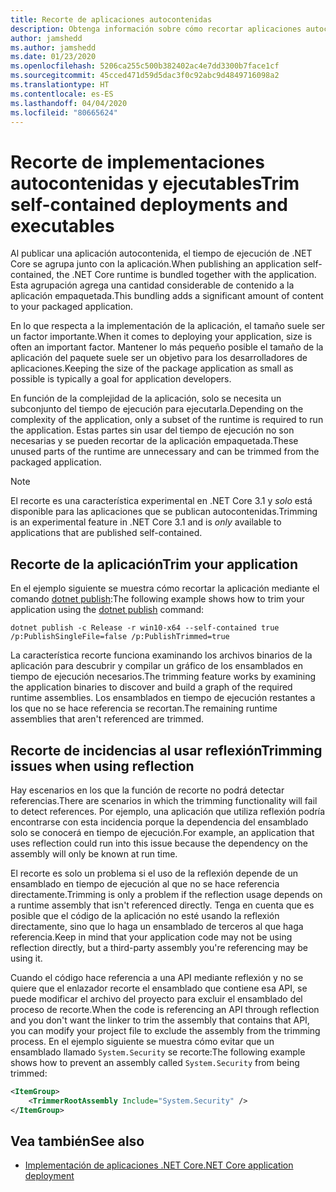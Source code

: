```yaml
---
title: Recorte de aplicaciones autocontenidas
description: Obtenga información sobre cómo recortar aplicaciones autocontenidas para reducir su tamaño. .NET Core agrupa el tiempo de ejecución con una aplicación que se publica autocontenida y que, por lo general, incluye más tiempo de ejecución del que es necesario.
author: jamshedd
ms.author: jamshedd
ms.date: 01/23/2020
ms.openlocfilehash: 5206ca255c500b382402ac4e7dd3300b7face1cf
ms.sourcegitcommit: 45cced471d59d5dac3f0c92abc9d4849716098a2
ms.translationtype: HT
ms.contentlocale: es-ES
ms.lasthandoff: 04/04/2020
ms.locfileid: "80665624"
---
```

# <a name="trim-self-contained-deployments-and-executables"></a><span data-ttu-id="03af9-104">Recorte de implementaciones autocontenidas y ejecutables</span><span class="sxs-lookup"><span data-stu-id="03af9-104">Trim self-contained deployments and executables</span></span>

<span data-ttu-id="03af9-105">Al publicar una aplicación autocontenida, el tiempo de ejecución de .NET Core se agrupa junto con la aplicación.</span><span class="sxs-lookup"><span data-stu-id="03af9-105">When publishing an application self-contained, the .NET Core runtime is bundled together with the application.</span></span> <span data-ttu-id="03af9-106">Esta agrupación agrega una cantidad considerable de contenido a la aplicación empaquetada.</span><span class="sxs-lookup"><span data-stu-id="03af9-106">This bundling adds a significant amount of content to your packaged application.</span></span>

<span data-ttu-id="03af9-107">En lo que respecta a la implementación de la aplicación, el tamaño suele ser un factor importante.</span><span class="sxs-lookup"><span data-stu-id="03af9-107">When it comes to deploying your application, size is often an important factor.</span></span> <span data-ttu-id="03af9-108">Mantener lo más pequeño posible el tamaño de la aplicación del paquete suele ser un objetivo para los desarrolladores de aplicaciones.</span><span class="sxs-lookup"><span data-stu-id="03af9-108">Keeping the size of the package application as small as possible is typically a goal for application developers.</span></span>

<span data-ttu-id="03af9-109">En función de la complejidad de la aplicación, solo se necesita un subconjunto del tiempo de ejecución para ejecutarla.</span><span class="sxs-lookup"><span data-stu-id="03af9-109">Depending on the complexity of the application, only a subset of the runtime is required to run the application.</span></span> <span data-ttu-id="03af9-110">Estas partes sin usar del tiempo de ejecución no son necesarias y se pueden recortar de la aplicación empaquetada.</span><span class="sxs-lookup"><span data-stu-id="03af9-110">These unused parts of the runtime are unnecessary and can be trimmed from the packaged application.</span></span>

> [!NOTE]
> <span data-ttu-id="03af9-111">El recorte es una característica experimental en .NET Core 3.1 y _solo_ está disponible para las aplicaciones que se publican autocontenidas.</span><span class="sxs-lookup"><span data-stu-id="03af9-111">Trimming is an experimental feature in .NET Core 3.1 and is _only_ available to applications that are published self-contained.</span></span>

## <a name="trim-your-application"></a><span data-ttu-id="03af9-112">Recorte de la aplicación</span><span class="sxs-lookup"><span data-stu-id="03af9-112">Trim your application</span></span>

<span data-ttu-id="03af9-113">En el ejemplo siguiente se muestra cómo recortar la aplicación mediante el comando [dotnet publish](../tools/dotnet-publish.md):</span><span class="sxs-lookup"><span data-stu-id="03af9-113">The following example shows how to trim your application using the [dotnet publish](../tools/dotnet-publish.md) command:</span></span>

```dotnetcli
dotnet publish -c Release -r win10-x64 --self-contained true /p:PublishSingleFile=false /p:PublishTrimmed=true
```

<span data-ttu-id="03af9-114">La característica recorte funciona examinando los archivos binarios de la aplicación para descubrir y compilar un gráfico de los ensamblados en tiempo de ejecución necesarios.</span><span class="sxs-lookup"><span data-stu-id="03af9-114">The trimming feature works by examining the application binaries to discover and build a graph of the required runtime assemblies.</span></span> <span data-ttu-id="03af9-115">Los ensamblados en tiempo de ejecución restantes a los que no se hace referencia se recortan.</span><span class="sxs-lookup"><span data-stu-id="03af9-115">The remaining runtime assemblies that aren't referenced are trimmed.</span></span>

## <a name="trimming-issues-when-using-reflection"></a><span data-ttu-id="03af9-116">Recorte de incidencias al usar reflexión</span><span class="sxs-lookup"><span data-stu-id="03af9-116">Trimming issues when using reflection</span></span>

<span data-ttu-id="03af9-117">Hay escenarios en los que la función de recorte no podrá detectar referencias.</span><span class="sxs-lookup"><span data-stu-id="03af9-117">There are scenarios in which the trimming functionality will fail to detect references.</span></span> <span data-ttu-id="03af9-118">Por ejemplo, una aplicación que utiliza reflexión podría encontrarse con esta incidencia porque la dependencia del ensamblado solo se conocerá en tiempo de ejecución.</span><span class="sxs-lookup"><span data-stu-id="03af9-118">For example, an application that uses reflection could run into this issue because the dependency on the assembly will only be known at run time.</span></span>

<span data-ttu-id="03af9-119">El recorte es solo un problema si el uso de la reflexión depende de un ensamblado en tiempo de ejecución al que no se hace referencia directamente.</span><span class="sxs-lookup"><span data-stu-id="03af9-119">Trimming is only a problem if the reflection usage depends on a runtime assembly that isn't referenced directly.</span></span> <span data-ttu-id="03af9-120">Tenga en cuenta que es posible que el código de la aplicación no esté usando la reflexión directamente, sino que lo haga un ensamblado de terceros al que haga referencia.</span><span class="sxs-lookup"><span data-stu-id="03af9-120">Keep in mind that your application code may not be using reflection directly, but a third-party assembly you're referencing may be using it.</span></span>

<span data-ttu-id="03af9-121">Cuando el código hace referencia a una API mediante reflexión y no se quiere que el enlazador recorte el ensamblado que contiene esa API, se puede modificar el archivo del proyecto para excluir el ensamblado del proceso de recorte.</span><span class="sxs-lookup"><span data-stu-id="03af9-121">When the code is referencing an API through reflection and you don't want the linker to trim the assembly that contains that API, you can modify your project file to exclude the assembly from the trimming process.</span></span> <span data-ttu-id="03af9-122">En el ejemplo siguiente se muestra cómo evitar que un ensamblado llamado `System.Security` se recorte:</span><span class="sxs-lookup"><span data-stu-id="03af9-122">The following example shows how to prevent an assembly called `System.Security` from being trimmed:</span></span>

```xml
<ItemGroup>
    <TrimmerRootAssembly Include="System.Security" />
</ItemGroup>
```

## <a name="see-also"></a><span data-ttu-id="03af9-123">Vea también</span><span class="sxs-lookup"><span data-stu-id="03af9-123">See also</span></span>

- [<span data-ttu-id="03af9-124">Implementación de aplicaciones .NET Core</span><span class="sxs-lookup"><span data-stu-id="03af9-124">.NET Core application deployment</span></span>](index.md)
